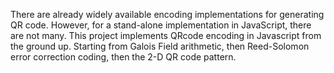 There are already widely available encoding implementations for generating QR code. However, for a stand-alone implementation in JavaScript, there are not many. This project implements QRcode encoding in Javascript from the ground up. Starting from Galois Field arithmetic, then Reed-Solomon error correction coding, then the 2-D QR code pattern.